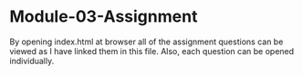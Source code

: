 # Module-03-Assignment

By opening index.html at browser all of the assignment questions can be viewed as I have linked them in this file. Also, each question can be opened individually.
